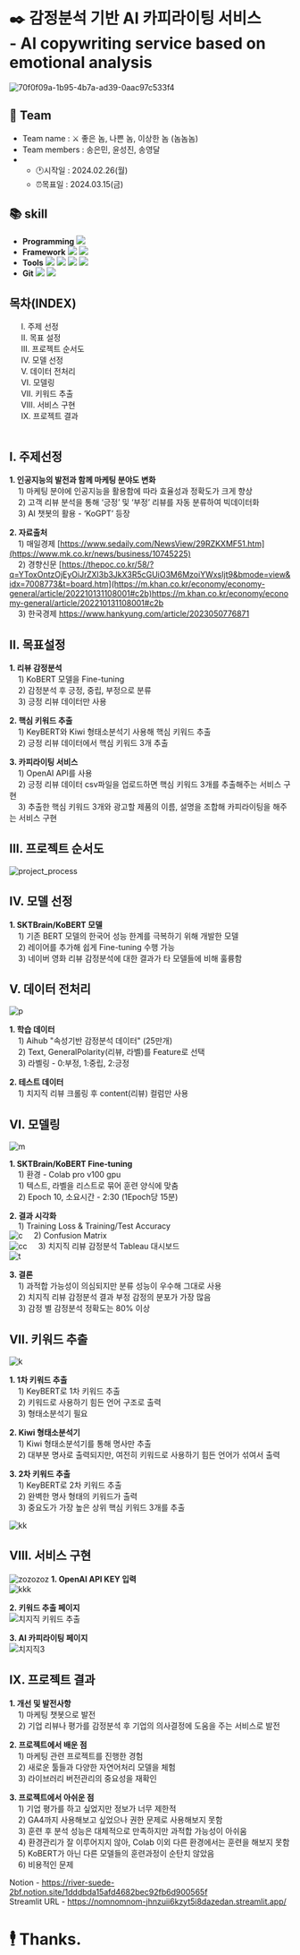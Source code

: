 # ✒️ 감정분석 기반 AI 카피라이팅 서비스</br>- AI copywriting service based on emotional analysis
![70f0f09a-1b95-4b7a-ad39-0aac97c533f4](https://github.com/songeunmin/NomNomNom/assets/144300743/3661d503-bb8f-41c7-9045-8eb36b90f130)
## 👥 Team
- Team name : ⚔️ 좋은 놈, 나쁜 놈, 이상한 놈 (놈놈놈)
- Team members : 송은민, 윤성진, 송영달
- * :clock1:시작일 : 2024.02.26(월)
  * ⏰목표일 : 2024.03.15(금)
## :books: skill
- **Programming** <img src="https://img.shields.io/badge/Python-3776AB?style=for-the-badge&logo=Python&logoColor=white">
- **Framework** <img src="https://img.shields.io/badge/Streamlit-FF4B4B?style=for-the-badge&logo=Streamlit&logoColor=white"> <img src="https://img.shields.io/badge/openai-412991?style=for-the-badge&logo=openai&logoColor=white">
- **Tools** <img src="https://img.shields.io/badge/jupyter-F37626?style=for-the-badge&logo=jupyter&logoColor=white"> <img src="https://img.shields.io/badge/pycharm-000000?style=for-the-badge&logo=pycharm&logoColor=white"> <img src="https://img.shields.io/badge/googlecolab-F9AB00?style=for-the-badge&logo=googlecolab&logoColor=white"> <img src="https://img.shields.io/badge/tableau-E97627?style=for-the-badge&logo=tableau&logoColor=white">
- **Git** <img src="https://img.shields.io/badge/Git-F05032?style=for-the-badge&logo=jupyter&logoColor=white"> <img src="https://img.shields.io/badge/github-181717?style=for-the-badge&logo=github&logoColor=white">

## 목차(INDEX)
&emsp;&ensp;Ⅰ. 주제 선정</br>&emsp;&ensp;Ⅱ. 목표 설정</br>&emsp;&ensp;Ⅲ. 프로젝트 순서도</br>&emsp;&ensp;Ⅳ. 모델 선정</br>&emsp;&ensp;Ⅴ. 데이터 전처리</br>&emsp;&ensp;Ⅵ. 모델링</br>&emsp;&ensp;Ⅶ. 키워드 추출</br>&emsp;&ensp;Ⅷ. 서비스 구현</br>&emsp;&ensp;Ⅸ. 프로젝트 결과</br>&emsp;&ensp;

## Ⅰ. 주제선정

  **1. 인공지능의 발전과 함께 마케팅 분야도 변화**</br>
       &nbsp;&nbsp;&nbsp; 1) 마케팅 분야에 인공지능을 활용함에 따라 효율성과 정확도가 크게 향상</br>
       &nbsp;&nbsp;&nbsp; 2) 고객 리뷰 분석을 통해 ‘긍정’ 및 ‘부정’ 리뷰를 자동 분류하여 빅데이터화</br>
       &nbsp;&nbsp;&nbsp; 3) AI 챗봇의 활용 - ‘KoGPT’ 등장</br>
       
  **2. 자료출처**</br>
       &nbsp;&nbsp;&nbsp; 1) 매일경제 [https://www.sedaily.com/NewsView/29RZKXMF51.htm](https://www.mk.co.kr/news/business/10745225)</br>
       &nbsp;&nbsp;&nbsp; 2) 경향신문 [https://thepoc.co.kr/58/?q=YToxOntzOjEyOiJrZXl3b3JkX3R5cGUiO3M6MzoiYWxsIjt9&bmode=view&idx=7008773&t=board.htm](https://m.khan.co.kr/economy/economy-general/article/202210131108001#c2b)https://m.khan.co.kr/economy/economy-general/article/202210131108001#c2b</br>
       &nbsp;&nbsp;&nbsp; 3) 한국경제 https://www.hankyung.com/article/2023050776871

## Ⅱ. 목표설정

**1. 리뷰 감정분석**</br>
       &nbsp;&nbsp;&nbsp; 1) KoBERT 모델을 Fine-tuning</br>
       &nbsp;&nbsp;&nbsp; 2) 감정분석 후 긍정, 중립, 부정으로 분류</br>
       &nbsp;&nbsp;&nbsp; 3) 긍정 리뷰 데이터만 사용</br>
       
**2. 핵심 키워드 추출**</br>
       &nbsp;&nbsp;&nbsp; 1) KeyBERT와 Kiwi 형태소분석기 사용해 핵심 키워드 추출 </br>
       &nbsp;&nbsp;&nbsp; 2) 긍정 리뷰 데이터에서 핵심 키워드 3개 추출</br>
       
**3. 카피라이팅 서비스**</br>
       &nbsp;&nbsp;&nbsp; 1) OpenAI API를 사용</br>
       &nbsp;&nbsp;&nbsp; 2) 긍정 리뷰 데이터 csv파일을 업로드하면 핵심 키워드 3개를 추출해주는 서비스 구현</br>
       &nbsp;&nbsp;&nbsp; 3) 추출한 핵심 키워드 3개와 광고할 제품의 이름, 설명을 조합해 카피라이팅을 해주는 서비스 구현</br>

## Ⅲ. 프로젝트 순서도
![project_process](https://github.com/songeunmin/NomNomNom/assets/144300743/4c207200-0b1c-4a3c-9b77-3ebd3d6dda95)

## Ⅳ. 모델 선정
**1. SKTBrain/KoBERT 모델**</br>
       &nbsp;&nbsp;&nbsp; 1) 기존 BERT 모델의 한국어 성능 한계를 극복하기 위해 개발한 모델</br>
       &nbsp;&nbsp;&nbsp; 2) 레이어를 추가해 쉽게 Fine-tuning 수행 가능</br>
       &nbsp;&nbsp;&nbsp; 3) 네이버 영화 리뷰 감정분석에 대한 결과가 타 모델들에 비해 훌륭함</br>
       
## Ⅴ. 데이터 전처리
![p](https://github.com/songeunmin/NomNomNom/assets/144300743/b25fb19f-cbb7-4848-b660-0bed7c0cfc77)

**1. 학습 데이터**</br>
       &nbsp;&nbsp;&nbsp; 1) Aihub "속성기반 감정분석 데이터" (25만개)</br>
       &nbsp;&nbsp;&nbsp; 2) Text, GeneralPolarity(리뷰, 라벨)를 Feature로 선택</br>
       &nbsp;&nbsp;&nbsp; 3) 라벨링 - 0:부정, 1:중립, 2:긍정</br>
       
**2. 테스트 데이터**</br>
       &nbsp;&nbsp;&nbsp; 1) 치지직 리뷰 크롤링 후 content(리뷰) 컬럼만 사용 </br>
       
## Ⅵ. 모델링
![m](https://github.com/songeunmin/NomNomNom/assets/144300743/864a4705-c2fa-4e6c-801a-1c4721999c0e)

**1. SKTBrain/KoBERT Fine-tuning**</br>
       &nbsp;&nbsp;&nbsp; 1) 환경 - Colab pro v100 gpu</br>
       &nbsp;&nbsp;&nbsp; 1) 텍스트, 라벨을 리스트로 묶어 훈련 양식에 맞춤</br>
       &nbsp;&nbsp;&nbsp; 2) Epoch 10, 소요시간 - 2:30 (1Epoch당 15분)</br>

**2. 결과 시각화**</br>
       &nbsp;&nbsp;&nbsp; 1) Training Loss & Training/Test Accuracy</br>![c](https://github.com/songeunmin/NomNomNom/assets/144300743/75a3ffba-76dd-41da-bd4d-40025ecda73e)
       &nbsp;&nbsp;&nbsp; 2) Confusion Matrix</br>![cc](https://github.com/songeunmin/NomNomNom/assets/144300743/1f829dd1-40be-4100-8d19-453790126885)
       &nbsp;&nbsp;&nbsp; 3) 치지직 리뷰 감정분석 Tableau 대시보드</br>![t](https://github.com/songeunmin/NomNomNom/assets/144300743/cb62f690-8efd-43a9-8aaf-0453d0a45a60)
       
**3. 결론**</br>
       &nbsp;&nbsp;&nbsp; 1) 과적합 가능성이 의심되지만 분류 성능이 우수해 그대로 사용</br>
       &nbsp;&nbsp;&nbsp; 2) 치지직 리뷰 감정분석 결과 부정 감정의 분포가 가장 많음</br>
       &nbsp;&nbsp;&nbsp; 3) 감정 별 감정분석 정확도는 80% 이상</br>
       
## Ⅶ. 키워드 추출
![k](https://github.com/songeunmin/NomNomNom/assets/144300743/16f245cf-aee1-4f3d-a0a8-5c6c643418c3)

**1. 1차 키워드 추출**</br>
       &nbsp;&nbsp;&nbsp; 1) KeyBERT로 1차 키워드 추출</br>
       &nbsp;&nbsp;&nbsp; 2) 키워드로 사용하기 힘든 언어 구조로 출력</br>
       &nbsp;&nbsp;&nbsp; 3) 형태소분석기 필요</br>

**2. Kiwi 형태소분석기**</br>
       &nbsp;&nbsp;&nbsp; 1) Kiwi 형태소분석기를 통해 명사만 추출</br>
       &nbsp;&nbsp;&nbsp; 2) 대부분 명사로 출력되지만, 여전히 키워드로 사용하기 힘든 언어가 섞여서 출력</br>

**3. 2차 키워드 추출**</br>
       &nbsp;&nbsp;&nbsp; 1) KeyBERT로 2차 키워드 추출</br>
       &nbsp;&nbsp;&nbsp; 2) 완벽한 명사 형태의 키워드가 출력</br>
       &nbsp;&nbsp;&nbsp; 3) 중요도가 가장 높은 상위 핵심 키워드 3개를 추출</br>
       
![kk](https://github.com/songeunmin/NomNomNom/assets/144300743/2259b8f1-fb21-4a54-9fcd-b146d07cf4ed)
       
## Ⅷ. 서비스 구현
![zozozoz](https://github.com/songeunmin/NomNomNom/assets/144300743/930d6da9-5d47-4912-b758-dfe35ae1b959)
**1. OpenAI API KEY 입력**</br>
![kkk](https://github.com/songeunmin/NomNomNom/assets/144300743/5b2ef095-f3a9-4891-b885-ee208a3b5ea2)

**2. 키워드 추출 페이지**</br>
![치지직 키워드 추출](https://github.com/songeunmin/NomNomNom/assets/144300743/4337eb7e-c8a8-4d4b-87b6-76d641fa86ba)

**3. AI 카피라이팅 페이지**</br>
![치지직3](https://github.com/songeunmin/NomNomNom/assets/144300743/190425ab-18f4-4b4d-8cae-0b4f5cbe1f6c)


## Ⅸ. 프로젝트 결과
**1. 개선 및 발전사항**</br>
       &nbsp;&nbsp;&nbsp; 1) 마케팅 챗봇으로 발전</br>
       &nbsp;&nbsp;&nbsp; 2) 기업 리뷰나 평가를 감정분석 후 기업의 의사결정에 도움을 주는 서비스로 발전</br>

**2. 프로젝트에서 배운 점**</br>
       &nbsp;&nbsp;&nbsp; 1) 마케팅 관련 프로젝트를 진행한 경험</br>
       &nbsp;&nbsp;&nbsp; 2) 새로운 툴들과 다양한 자연어처리 모델을 체험</br>
       &nbsp;&nbsp;&nbsp; 3) 라이브러리 버전관리의 중요성을 재확인</br>
       
**3. 프로젝트에서 아쉬운 점**</br>
       &nbsp;&nbsp;&nbsp; 1) 기업 평가를 하고 싶었지만 정보가 너무 제한적</br>
       &nbsp;&nbsp;&nbsp; 2) GA4까지 사용해보고 싶었으나 권한 문제로 사용해보지 못함</br>
       &nbsp;&nbsp;&nbsp; 3) 훈련 후 분석 성능은 대체적으로 만족하지만 과적합 가능성이 아쉬움</br>
       &nbsp;&nbsp;&nbsp; 4) 환경관리가 잘 이루어지지 않아, Colab 이외 다른 환경에서는 훈련을 해보지 못함</br>
       &nbsp;&nbsp;&nbsp; 5) KoBERT가 아닌 다른 모델들의 훈련과정이 순탄치 않았음</br>
       &nbsp;&nbsp;&nbsp; 6) 비용적인 문제</br>

Notion - https://river-suede-2bf.notion.site/1dddbda15afd4682bec92fb6d900565f</br>
Streamlit URL - https://nomnomnom-jhnzuii6kzyt5i8dazedan.streamlit.app/</br>

# 🕴️ Thanks.
